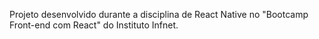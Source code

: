 Projeto desenvolvido durante a disciplina de React Native no "Bootcamp Front-end com React" do Instituto Infnet.
